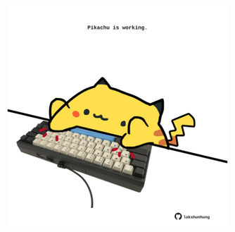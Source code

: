 <!-- built at 13/09/2022, 22:00:52 UTC -->
<p align="center">
  <img width="500" height="500" src="./ReadmeImage.svg">
</p>
